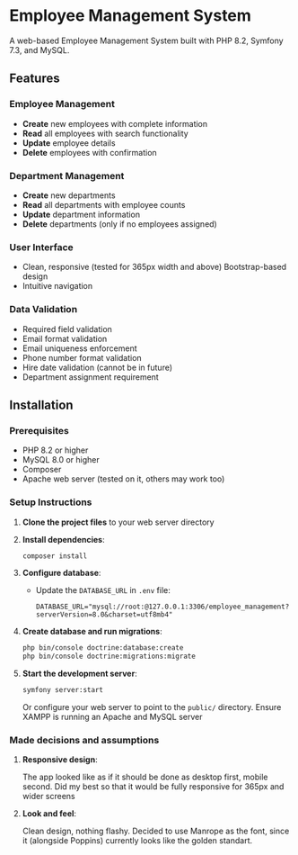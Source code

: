# Employee Management System

A web-based Employee Management System built with PHP 8.2, Symfony 7.3, and MySQL.

## Features

### Employee Management

-   **Create** new employees with complete information
-   **Read** all employees with search functionality
-   **Update** employee details
-   **Delete** employees with confirmation

### Department Management

-   **Create** new departments
-   **Read** all departments with employee counts
-   **Update** department information
-   **Delete** departments (only if no employees assigned)

### User Interface

-   Clean, responsive (tested for 365px width and above) Bootstrap-based design
-   Intuitive navigation

### Data Validation

-   Required field validation
-   Email format validation
-   Email uniqueness enforcement
-   Phone number format validation
-   Hire date validation (cannot be in future)
-   Department assignment requirement

## Installation

### Prerequisites

-   PHP 8.2 or higher
-   MySQL 8.0 or higher
-   Composer
-   Apache web server (tested on it, others may work too)

### Setup Instructions

1. **Clone the project files** to your web server directory

2. **Install dependencies**:

    ```bash
    composer install
    ```

3. **Configure database**:

    - Update the `DATABASE_URL` in `.env` file:
        ```
        DATABASE_URL="mysql://root:@127.0.0.1:3306/employee_management?serverVersion=8.0&charset=utf8mb4"
        ```

4. **Create database and run migrations**:

    ```bash
    php bin/console doctrine:database:create
    php bin/console doctrine:migrations:migrate
    ```

5. **Start the development server**:
    ```bash
    symfony server:start
    ```
    Or configure your web server to point to the `public/` directory. Ensure XAMPP is running an Apache and MySQL server

### Made decisions and assumptions

1. **Responsive design**:

    The app looked like as if it should be done as desktop first, mobile second. Did my best so that it would be fully responsive for 365px and wider screens

2. **Look and feel**:

    Clean design, nothing flashy. Decided to use Manrope as the font, since it (alongside Poppins) currently looks like the golden standart.
